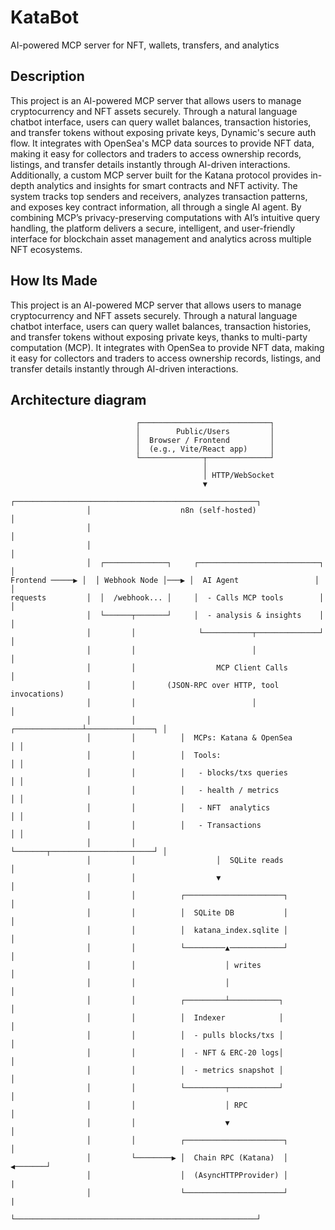 # KataBot
AI-powered MCP server for NFT, wallets, transfers, and analytics
## Description
This project is an AI-powered MCP server that allows users to manage cryptocurrency and NFT assets securely. Through a natural language chatbot interface, users can query wallet balances, transaction histories, and transfer tokens without exposing private keys, Dynamic's secure auth flow. It integrates with OpenSea's MCP data sources to provide NFT data, making it easy for collectors and traders to access ownership records, listings, and transfer details instantly through AI-driven interactions.
Additionally, a custom MCP server built for the Katana protocol provides in-depth analytics and insights for smart contracts and NFT activity. The system tracks top senders and receivers, analyzes transaction patterns, and exposes key contract information, all through a single AI agent. By combining MCP’s privacy-preserving computations with AI’s intuitive query handling, the platform delivers a secure, intelligent, and user-friendly interface for blockchain asset management and analytics across multiple NFT ecosystems.

## How Its Made
This project is an AI-powered MCP server that allows users to manage cryptocurrency and NFT assets securely. Through a natural language chatbot interface, users can query wallet balances, transaction histories, and transfer tokens without exposing private keys, thanks to multi-party computation (MCP). It integrates with OpenSea to provide NFT data, making it easy for collectors and traders to access ownership records, listings, and transfer details instantly through AI-driven interactions.

## Architecture diagram
```
                            ┌─────────────────────────────┐
                            │        Public/Users         │
                            │  Browser / Frontend         │
                            │  (e.g., Vite/React app)     │
                            └──────────────┬──────────────┘
                                           │
                                           │ HTTP/WebSocket
                                           ▼
                 ┌──────────────────────────────────────────────────────┐
                 │                    n8n (self-hosted)                 │
                 │                                                      │
                 │                                                      │
                 │  ┌──────────────┐     ┌───────────────────────────┐  │
Frontend ─────▶ │  │ Webhook Node │───▶ │  AI Agent                 │  │
requests         │  │  /webhook... │     │  - Calls MCP tools        │  │
                 │  └──────┬───────┘     │  - analysis & insights    │  │
                 │         │              └───────────┬──────────────┘  │
                 │         │                          │                 │
                 │         │                  MCP Client Calls          │
                 │         │       (JSON-RPC over HTTP, tool invocations) 
                 │         │                          │                 │
                 │         │          ┌───────────────┴───────────────┐ │
                 │         │          │  MCPs: Katana & OpenSea       │ │
                 │         │          │  Tools:                       │ │
                 │         │          │   - blocks/txs queries        │ │
                 │         │          │   - health / metrics          │ │
                 │         │          │   - NFT  analytics            │ │
                 │         │          │   - Transactions              │ │
                 │         │          └───────┬───────────────────────┘ │
                 │         │                  │  SQLite reads           │
                 │         │                  ▼                         │
                 │         │          ┌──────────────────────┐          │
                 │         │          │  SQLite DB           │          │
                 │         │          │  katana_index.sqlite │          │
                 │         │          └─────────▲────────────┘          │
                 │         │                    │ writes                │
                 │         │                    │                       │
                 │         │          ┌─────────┴───────────┐           │
                 │         │          │  Indexer            │           │
                 │         │          │  - pulls blocks/txs │           │
                 │         │          │  - NFT & ERC-20 logs│           │
                 │         │          │  - metrics snapshot │           │
                 │         │          └─────────┬───────────┘           │
                 │         │                    │ RPC                   │
                 │         │                    ▼                       │
                 │         │          ┌──────────────────────┐          │
                 │         └────────▶ │  Chain RPC (Katana)  │ ◀───────┘
                 │                    │  (AsyncHTTPProvider) │          |
                 │                    └──────────────────────┘          |
                 └──────────────────────────────────────────────────────┘


```
